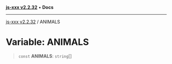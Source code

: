 [**js-xxx v2.2.32**](../README.md) • **Docs**

***

[js-xxx v2.2.32](../README.md) / ANIMALS

# Variable: ANIMALS

> `const` **ANIMALS**: `string`[]
